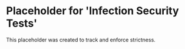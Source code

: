 ﻿# Placeholder for 'Infection Security Tests'
This placeholder was created to track and enforce strictness.
